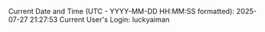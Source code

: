 Current Date and Time (UTC - YYYY-MM-DD HH:MM:SS formatted): 2025-07-27 21:27:53
Current User's Login: luckyaiman
